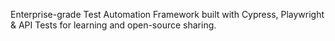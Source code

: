 Enterprise-grade Test Automation Framework built with Cypress, Playwright & API Tests for learning and open-source sharing.
